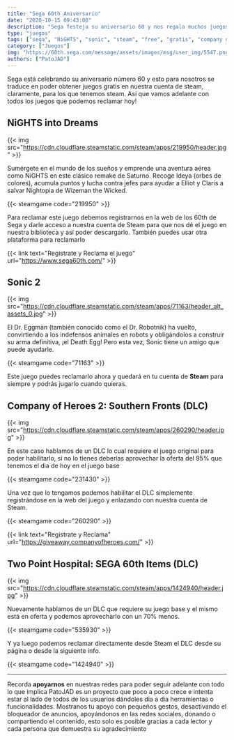 ```yaml
---
title: "Sega 60th Aniversario"
date: "2020-10-15 09:43:00"
description: "Sega festeja su aniversario 60 y nos regala muchos juegos para que lo disfrutemos con ellos"
type: "juegos"
tags: ["sega", "NiGHTS", "sonic", "steam", "free", "gratis", "company of heroes", "windows", "two point hospital", "valve"]
category: ["Juegos"]
img: "https://60th.sega.com/message/assets/images/msg/user_img/5547.png"
authors: ["PatoJAD"]
---
```




Sega está celebrando su aniversario número 60 y esto para nosotros se traduce en poder obtener juegos gratis en nuestra cuenta de steam, claramente, para los que tenemos steam. Así que vamos adelante con todos los juegos que podemos reclamar hoy!




## NiGHTS into Dreams


{{< img src="https://cdn.cloudflare.steamstatic.com/steam/apps/219950/header.jpg" >}}


Sumérgete en el mundo de los sueños y emprende una aventura aérea como NiGHTS en este clásico remake de Saturno. Recoge Ideya (orbes de colores), acumula puntos y lucha contra jefes para ayudar a Elliot y Claris a salvar Nightopia de Wizeman the Wicked.


{{< steamgame code="219950" >}}


Para reclamar este juego debemos registrarnos en la web de los 60th de Sega y darle acceso a nuestra cuenta de Steam para que nos dé el juego en nuestra biblioteca y así poder descargarlo. También puedes usar otra plataforma para reclamarlo


{{< link text="Registrate y Reclama el juego" url="https://www.sega60th.com/" >}}



## Sonic 2


{{< img src="https://cdn.cloudflare.steamstatic.com/steam/apps/71163/header_alt_assets_0.jpg" >}}


El Dr. Eggman (también conocido como el Dr. Robotnik) ha vuelto, convirtiendo a los indefensos animales en robots y obligándolos a construir su arma definitiva, ¡el Death Egg! Pero esta vez, Sonic tiene un amigo que puede ayudarle.


{{< steamgame code="71163" >}}


Este juego puedes reclamarlo ahora y quedará en tu cuenta de **Steam** para siempre y podrás jugarlo cuando quieras.




## Company of Heroes 2: Southern Fronts (DLC)


{{< img src="https://cdn.cloudflare.steamstatic.com/steam/apps/260290/header.jpg" >}}


En este caso hablamos de un DLC lo cual requiere el juego original para poder habilitarlo, si no lo tienes deberías aprovechar la oferta del 95% que tenemos el dia de hoy en el juego base


{{< steamgame code="231430" >}}


Una vez que lo tengamos podemos habilitar el DLC simplemente registrándose en la web del juego y enlazando con nuestra cuenta de Steam.


{{< steamgame code="260290" >}}

{{< link text="Registrate y Reclama" url="https://giveaway.companyofheroes.com/" >}}



## Two Point Hospital: SEGA 60th Items (DLC)


{{< img src="https://cdn.cloudflare.steamstatic.com/steam/apps/1424940/header.jpg" >}}


Nuevamente hablamos de un DLC que requiere su juego base y el mismo está en oferta y podemos aprovecharlo con un 70% menos.


{{< steamgame code="535930" >}}


Y ya luego podemos reclamar directamente desde Steam el DLC desde su página o desde la siguiente info.


{{< steamgame code="1424940" >}}



---



Recorda **apoyarnos** en nuestras redes para poder seguir adelante con todo lo que implica PatoJAD es un proyecto que poco a poco crece e intenta estar al lado de todos de los usuarios dándoles dia a dia herramientas o funcionalidades. Mostranos tu apoyo con pequeños gestos, desactivando el bloqueador de anuncios, apoyándonos en las redes sociales, donando o compartiendo el contenido, esto solo es posible gracias a cada lector y cada persona que demuestra su agradecimiento
